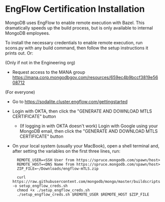 # EngFlow Certification Installation

MongoDB uses EngFlow to enable remote execution with Bazel. This dramatically speeds up the build process, but is only available to internal MongoDB employees.

To install the necessary credentials to enable remote execution, run scons.py with any build command, then follow the setup instructions it prints out. Or:

(Only if not in the Engineering org)

-   Request access to the MANA group https://mana.corp.mongodbgov.com/resources/659ec4b9bccf3819e5608712

(For everyone)

-   Go to https://sodalite.cluster.engflow.com/gettingstarted
-   Login with OKTA, then click the "GENERATE AND DOWNLOAD MTLS CERTIFICATE" button
    -   (If logging in with OKTA doesn't work) Login with Google using your MongoDB email, then click the "GENERATE AND DOWNLOAD MTLS CERTIFICATE" button
-   On your local system (usually your MacBook), open a shell terminal and, after setting the variables on the first three lines, run:

          REMOTE_USER=<SSH User from https://spruce.mongodb.com/spawn/host>
          REMOTE_HOST=<DNS Name from https://spruce.mongodb.com/spawn/host>
          ZIP_FILE=~/Downloads/engflow-mTLS.zip

          curl https://raw.githubusercontent.com/mongodb/mongo/master/buildscripts/setup_engflow_creds.sh -o setup_engflow_creds.sh
          chmod +x ./setup_engflow_creds.sh
          ./setup_engflow_creds.sh $REMOTE_USER $REMOTE_HOST $ZIP_FILE
